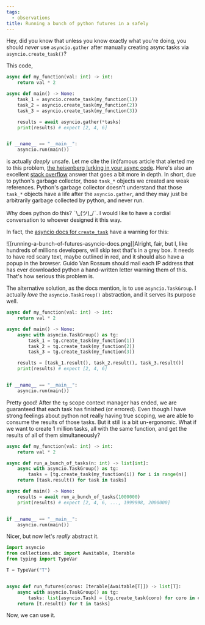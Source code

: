 ```yaml
---
tags:
  - observations
title: Running a bunch of python futures in a safely
---
```

Hey, did you know that unless you know exactly what you're doing, you should _never_ use `asyncio.gather` after manually creating async tasks via `asyncio.create_task()`? 

This code,

```python
async def my_function(val: int) -> int:
    return val * 2

async def main() -> None:
    task_1 = asyncio.create_task(my_function(1))
    task_2 = asyncio.create_task(my_function(2))
    task_3 = asyncio.create_task(my_function(3))

    results = await asyncio.gather(*tasks)
    print(results) # expect [2, 4, 6]


if __name__ == "__main__":
    asyncio.run(main())
```

is actually _deeply_ unsafe. Let me cite the (in)famous article that alerted me to this problem, [the heisenberg lurking in your async code](https://textual.textualize.io/blog/2023/02/11/the-heisenbug-lurking-in-your-async-code/). Here's also an excellent [stack overflow](https://stackoverflow.com/a/76823668/21551208) answer that goes a bit more in depth. In short, due to python's garbage collector, those `task_*` objects we created are weak references. Python's garbage collector doesn't understand that those `task_*` objects have a life after the `asyncio.gather`, and they may just be arbitrarily garbage collected by python, and never run.

Why does python do this?  ¯\\\_(ツ)\_/¯. I would like to have a cordial conversation to whoever designed it this way. 

In fact, the [asyncio docs for `create_task`](https://docs.python.org/3/library/asyncio-task.html#asyncio.create_task) have a warning for this:

![[running-a-bunch-of-futures-asyncio-docs.png]]Alright, fair, but I, like hundreds of millions developers, will skip text that's in a grey box. It needs to have red scary text, maybe outlined in red, and it should also have a popup in the browser. Guido Van Rossum should mail each IP address that has ever downloaded python a hand-written letter warning them of this. That's how serious this problem is.

The alternative solution, as the docs mention, is to use `asyncio.TaskGroup`. I actually _love_ the `asyncio.TaskGroup()` abstraction, and it serves its purpose well.

```python
async def my_function(val: int) -> int:
    return val * 2

async def main() -> None:
    async with asyncio.TaskGroup() as tg:
        task_1 = tg.create_task(my_function(1))
        task_2 = tg.create_task(my_function(2))
        task_3 = tg.create_task(my_function(3))

    results = [task_1.result(), task_2.result(), task_3.result()]
    print(results) # expect [2, 4, 6]


if __name__ == "__main__":
    asyncio.run(main())
```

Pretty good! After the `tg` scope context manager has ended, we are guaranteed that each task has finished (or errored). Even though I have strong feelings about python not really having true scoping, we are able to consume the results of those tasks. But it still is a bit un-ergonomic. What if we want to create 1 million tasks, all with the same function, and get the results of all of them simultaneously? 

```python
async def my_function(val: int) -> int:
    return val * 2

async def run_a_bunch_of_tasks(n: int) -> list[int]:
    async with asyncio.TaskGroup() as tg:
        tasks = [tg.create_task(my_function(i)) for i in range(n)]
    return [task.result() for task in tasks]

async def main() -> None:
    results = await run_a_bunch_of_tasks(1000000)
    print(results) # expect [2, 4, 6, ..., 1999998, 2000000]


if __name__ == "__main__":
    asyncio.run(main())
```

Nicer, but now let's _really_ abstract it.

```python
import asyncio
from collections.abc import Awaitable, Iterable
from typing import TypeVar

T = TypeVar("T")


async def run_futures(coros: Iterable[Awaitable[T]]) -> list[T]:
    async with asyncio.TaskGroup() as tg:
        tasks: list[asyncio.Task] = [tg.create_task(coro) for coro in coros]
    return [t.result() for t in tasks]
```

Now, we can use it.